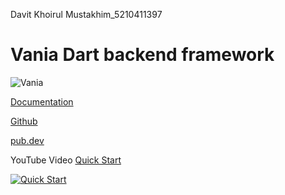 Davit Khoirul Mustakhim_5210411397
# Vania Dart backend framework

![Vania](https://vdart.dev/img/logo.png)

[Documentation](https://vdart.dev)

[Github](https://github.com/vania-dart/framework)

[pub.dev](https://pub.dev/packages/vania)

YouTube Video [Quick Start](https://www.youtube.com/watch?v=k8ol0F4bDKs)

[![Quick Start](http://img.youtube.com/vi/k8ol0F4bDKs/0.jpg)](https://www.youtube.com/watch?v=k8ol0F4bDKs "Quick Start")
